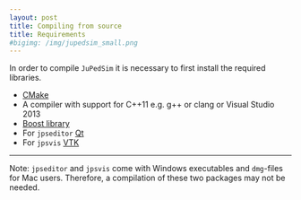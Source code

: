 ```yaml
---
layout: post
title: Compiling from source
title: Requirements
#bigimg: /img/jupedsim_small.png
---
```


In order to compile `JuPedSim` it is necessary to first install the required libraries. 

- [CMake](https://cmake.org/)
- A compiler with support for C++11 e.g. g++ or clang or Visual Studio 2013
- [Boost library](http://www.boost.org/)
- For `jpseditor` [Qt](https://www.qt.io/)
- For `jpsvis` [VTK](http://www.vtk.org/)

***

Note:
`jpseditor` and `jpsvis` come with Windows executables and  `dmg`-files for Mac users. 
Therefore, a compilation of these two packages may not be needed.


